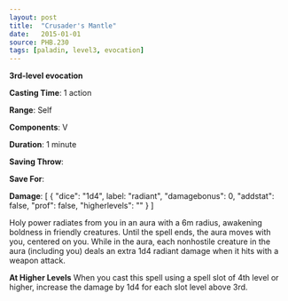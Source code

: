 ```yaml
---
layout: post
title:  "Crusader's Mantle"
date:   2015-01-01
source: PHB.230
tags: [paladin, level3, evocation]
---
```


**3rd-level evocation**

**Casting Time**: 1 action

**Range**: Self

**Components**: V

**Duration**: 1 minute

**Saving Throw**:

**Save For**:

**Damage**: [ { "dice": "1d4", label: "radiant", "damagebonus": 0, "addstat": false, "prof": false, "higherlevels": "" } ]

Holy power radiates from you in an aura with a 6m radius, awakening boldness in friendly creatures. Until the spell ends, the aura moves with you, centered on you. While in the aura, each nonhostile creature in the aura (including you) deals an extra 1d4 radiant damage when it hits with a weapon attack.

**At Higher Levels** When you cast this spell using a spell slot of 4th level or higher, increase the damage by 1d4 for each slot level above 3rd.
